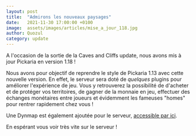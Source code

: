 ```yaml
---
layout: post
title:  "Admirons les nouveaux paysages"
date:   2021-11-30 17:00:00 +0100
image:  assets/images/articles/mise_a_jour_118.jpg
author: Quozul
category: update
---
```

A l'occasion de la sortie de la Caves and Cliffs update, nous avons mis à jour Pickaria en version 1.18 !

Nous avons pour objectif de reprendre le style de Pickaria 1.13 avec cette nouvelle version. En effet, le serveur sera doté de _quelques_ plugins pour améliorer l'expérience de jeu. Vous y retrouverez la possibilité de d'acheter et de protéger vos territoires, de gagner de la monnaie en jeu, effectuer des échanges monétaires entre joueurs et évidemment les fameuses "homes" pour rentrer rapidement chez vous !

Une Dynmap est également ajoutée pour le serveur, [accessible par ici](https://www.pickaria.fr/map/).

En espérant vous voir très vite sur le serveur !